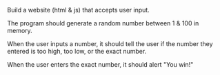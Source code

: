 Build a website (html & js) that accepts user input.

The program should generate a random number between 1 & 100 in memory.

When the user inputs a number, it should tell the user if the number they entered is too high, too low, or the exact number.

When the user enters the exact number, it should alert "You win!"
